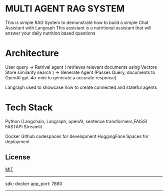
# MULTI AGENT RAG SYSTEM

This is simple RAG System to demonstrate how to build a simple Chat Assistant with Langraph
This assistant is a nutritional assistant that will answer your daily nutrition based questions

# Architecture 

User query -> Retrival agent ( retrieves relevant documents using Vectore Store similarity search ) -> Generate Agent (Passes Query, documents to OpenAI gpt-4o-mini to generate a accurate response)

Langraph used to showcase how to create connected and stateful agents

# Tech Stack

Python (Langchain, Langraph, openAI, sentence transformers,FAISS)
FASTAPi
Streamlit

Docker
Github codespaces for development
HuggingFace Spaces for deployment 

## License

[MIT](https://choosealicense.com/licenses/mit/)

---
sdk: docker
app_port: 7860 

---
